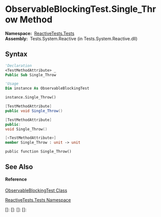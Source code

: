 # ObservableBlockingTest.Single\_Throw Method

**Namespace:**  [ReactiveTests.Tests](ReactiveTests.Tests\ReactiveTests.Tests.md)  
**Assembly:**  Tests.System.Reactive (in Tests.System.Reactive.dll)

## Syntax

```vb
'Declaration
<TestMethodAttribute> _
Public Sub Single_Throw
```

```vb
'Usage
Dim instance As ObservableBlockingTest

instance.Single_Throw()
```

```csharp
[TestMethodAttribute]
public void Single_Throw()
```

```c++
[TestMethodAttribute]
public:
void Single_Throw()
```

```fsharp
[<TestMethodAttribute>]
member Single_Throw : unit -> unit 
```

```jscript
public function Single_Throw()
```

## See Also

#### Reference

[ObservableBlockingTest Class](ObservableBlockingTest\ObservableBlockingTest.md)

[ReactiveTests.Tests Namespace](ReactiveTests.Tests\ReactiveTests.Tests.md)

[]: 
[]: 
[]: 
[]: 